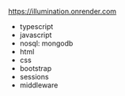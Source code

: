 https://illumination.onrender.com

* typescript
* javascript
* nosql: mongodb
* html
* css
* bootstrap
* sessions
* middleware
